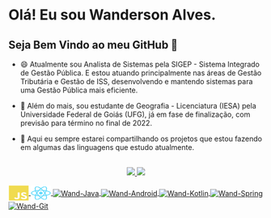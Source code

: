# Olá! Eu sou Wanderson Alves. 

## Seja Bem Vindo ao meu GitHub 👋



- 😄 Atualmente sou Analista de Sistemas pela SIGEP - Sistema Integrado de Gestão Pública.
E estou atuando principalmente nas áreas de Gestão Tributária e Gestão de ISS, desenvolvendo e mantendo sistemas para uma Gestão Pública mais eficiente.

- 🌱 Além do mais, sou estudante de Geografia - Licenciatura (IESA) pela Universidade Federal de Goiás (UFG), já em fase de finalização, com previsão para término no final de 2022.

- 🚀 Aqui eu sempre estarei compartilhando os projetos que estou fazendo em algumas das linguagens que estudo atualmente.


<div style="display: inline_block"><br>  
<div align="center">
  <a href="https://github.com/wanderalvess">
   <img height="170em" src="https://github-readme-stats.vercel.app/api/top-langs/?username=wanderalvess&layout=compact&langs_count=7&theme=onedark"/>
  <img height="170em" src="https://github-readme-stats.vercel.app/api?username=wanderalvess&show_icons=true&theme=onedark&include_all_commits=true&count_private=true"/>
</div>
<div style="display: inline_block"><br>
    
<img align="center" alt="Wand-Js" height="30" width="40" src="https://raw.githubusercontent.com/devicons/devicon/master/icons/javascript/javascript-plain.svg">
<img align="center" alt="Wand-React" height="30" width="40" src="https://raw.githubusercontent.com/devicons/devicon/master/icons/react/react-original.svg">
<img align="center" alt="Wand-Java" height="30" width="40" src="https://cdn.jsdelivr.net/gh/devicons/devicon/icons/java/java-original.svg">
<img align="center" alt="Wand-Android" height="30" width="40" src="https://cdn.jsdelivr.net/gh/devicons/devicon/icons/android/android-original.svg">
<img align="center" alt="Wand-Kotlin" height="30" width="40" src="https://cdn.jsdelivr.net/gh/devicons/devicon/icons/kotlin/kotlin-original.svg">
<img align="center" alt="Wand-Spring" height="30" width="40" src="https://cdn.jsdelivr.net/gh/devicons/devicon/icons/spring/spring-original.svg">
<img align="center" alt="Wand-Git" height="30" width="40" src="https://cdn.jsdelivr.net/gh/devicons/devicon/icons/git/git-original.svg">
  
<div style="display: inline_block"><br>

